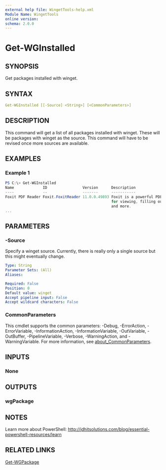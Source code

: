 ```yaml
---
external help file: WingetTools-help.xml
Module Name: WingetTools
online version:
schema: 2.0.0
---
```


# Get-WGInstalled

## SYNOPSIS

Get packages installed with winget.

## SYNTAX

```yaml
Get-WGInstalled [[-Source] <String>] [<CommonParameters>]
```

## DESCRIPTION

This command will get a list of all packages installed with winget. These will be packages with winget as the source. This command will have to be revised once more sources are available.

## EXAMPLES

### Example 1

```powershell
PS C:\> Get-WGInstalled
Name             ID                Version      Description
----             --                -------      -----------
Foxit PDF Reader Foxit.FoxitReader 11.0.0.49893 Foxit is a powerful PDF reader
                                                for viewing, filling out forms
                                                and more.
...
```

## PARAMETERS

### -Source

Specify a winget source. Currently, there is really only a single source but this might eventually change.

```yaml
Type: String
Parameter Sets: (All)
Aliases:

Required: False
Position: 0
Default value: winget
Accept pipeline input: False
Accept wildcard characters: False
```

### CommonParameters

This cmdlet supports the common parameters: -Debug, -ErrorAction, -ErrorVariable, -InformationAction, -InformationVariable, -OutVariable, -OutBuffer, -PipelineVariable, -Verbose, -WarningAction, and -WarningVariable. For more information, see [about_CommonParameters](http://go.microsoft.com/fwlink/?LinkID=113216).

## INPUTS

### None

## OUTPUTS

### wgPackage

## NOTES

Learn more about PowerShell:
http://jdhitsolutions.com/blog/essential-powershell-resources/learn

## RELATED LINKS

[Get-WGPackage](Get-WGPackage.md)
